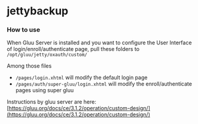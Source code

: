 # jettybackup

### How to use
When Gluu Server is installed and you want to configure the User Interface of login/enroll/authenticate page, pull these folders to `/opt/gluu/jetty/oxauth/custom/`

Among those files

* `/pages/login.xhtml` will modify the default login page
* `/pages/auth/super-gluu/login.xhtml` will modify the enroll/authenticate pages using super gluu

Instructions by gluu server are here: [https://gluu.org/docs/ce/3.1.2/operation/custom-design/](https://gluu.org/docs/ce/3.1.2/operation/custom-design/)
